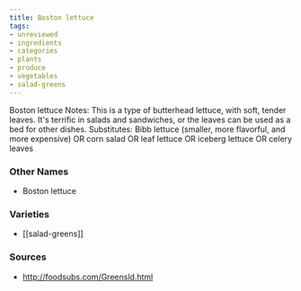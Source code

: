 ```yaml
---
title: Boston lettuce
tags:
- unreviewed
- ingredients
- categories
- plants
- produce
- vegetables
- salad-greens
---
```

Boston lettuce Notes: This is a type of butterhead lettuce, with soft, tender leaves. It's terrific in salads and sandwiches, or the leaves can be used as a bed for other dishes. Substitutes: Bibb lettuce (smaller, more flavorful, and more expensive) OR corn salad OR leaf lettuce OR iceberg lettuce OR celery leaves

### Other Names

* Boston lettuce

### Varieties

* [[salad-greens]]

### Sources
* http://foodsubs.com/Greensld.html
